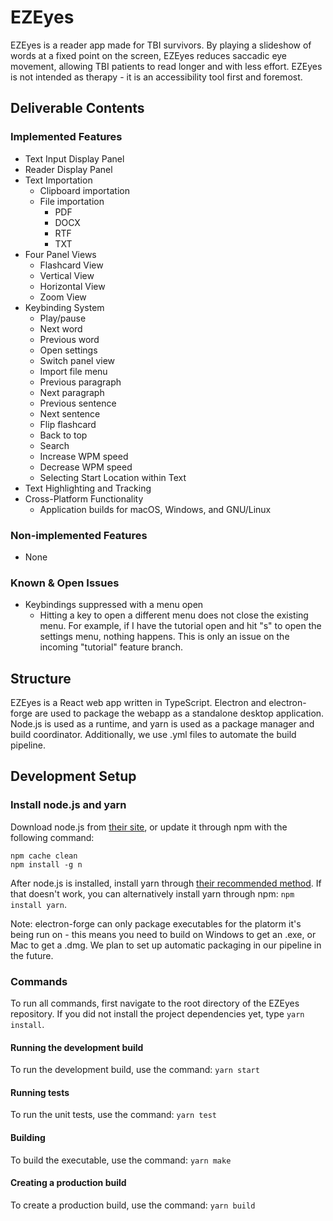 # EZEyes

EZEyes is a reader app made for TBI survivors. By playing a slideshow of words at a fixed point on the screen, EZEyes reduces saccadic eye movement, allowing TBI patients to read longer and with less effort. EZEyes is not intended as therapy - it is an accessibility tool first and foremost.

## Deliverable Contents
### Implemented Features
- Text Input Display Panel
- Reader Display Panel
- Text Importation
  - Clipboard importation
  - File importation
    - PDF
    - DOCX
    - RTF
    - TXT 
- Four Panel Views
  - Flashcard View
  - Vertical View
  - Horizontal View
  - Zoom View
- Keybinding System
  - Play/pause
  - Next word
  - Previous word
  - Open settings
  - Switch panel view
  - Import file menu
  - Previous paragraph
  - Next paragraph
  - Previous sentence
  - Next sentence
  - Flip flashcard
  - Back to top
  - Search
  - Increase WPM speed
  - Decrease WPM speed
  - Selecting Start Location within Text
- Text Highlighting and Tracking
- Cross-Platform Functionality
  - Application builds for macOS, Windows, and GNU/Linux

### Non-implemented Features
- None
### Known & Open Issues
- Keybindings suppressed with a menu open
  - Hitting a key to open a different menu does not close the existing menu. For example, if I have the tutorial open and hit "s" to open the settings menu, nothing happens. This is only an issue on the incoming "tutorial" feature branch.

## Structure

EZEyes is a React web app written in TypeScript. Electron and electron-forge are used to package the webapp as a standalone desktop application. Node.js is used as a runtime, and yarn is used as a package manager and build coordinator. Additionally, we use .yml files to automate the build pipeline.

## Development Setup

### Install node.js and yarn

Download node.js from [their site](https://nodejs.org/en/download/), or update it through npm with the following command:

```
npm cache clean
npm install -g n
```

After node.js is installed, install yarn through [their recommended method](https://yarnpkg.com/getting-started/install). If that doesn't work, you can alternatively install yarn through npm: `npm install yarn`.

Note: electron-forge can only package executables for the platorm it's being run on - this means you need to build on Windows to get an .exe, or Mac to get a .dmg. We plan to set up automatic packaging in our pipeline in the future.

### Commands
To run all commands, first navigate to the root directory of the EZEyes repository. If you did not install the project dependencies yet, type `yarn install`.

#### Running the development build
To run the development build, use the command: `yarn start`

#### Running tests
To run the unit tests, use the command: `yarn test`

#### Building
To build the executable, use the command: `yarn make`

#### Creating a production build
To create a production build, use the command: `yarn build`
